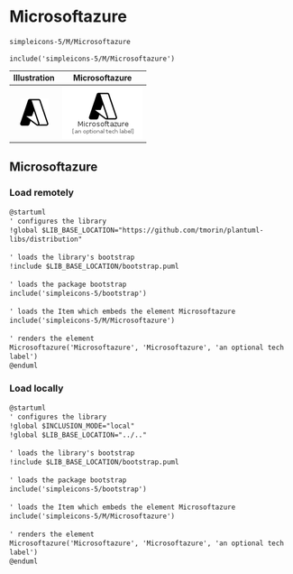 # Microsoftazure


```text
simpleicons-5/M/Microsoftazure
```

```text
include('simpleicons-5/M/Microsoftazure')
```



| Illustration | Microsoftazure |
| :---: | :---: |
| ![illustration for Illustration](../../simpleicons-5/M/Microsoftazure.png) | ![illustration for Microsoftazure](../../simpleicons-5/M/Microsoftazure.Local.png) |




## Microsoftazure

### Load remotely
```plantuml
@startuml
' configures the library
!global $LIB_BASE_LOCATION="https://github.com/tmorin/plantuml-libs/distribution"

' loads the library's bootstrap
!include $LIB_BASE_LOCATION/bootstrap.puml

' loads the package bootstrap
include('simpleicons-5/bootstrap')

' loads the Item which embeds the element Microsoftazure
include('simpleicons-5/M/Microsoftazure')

' renders the element
Microsoftazure('Microsoftazure', 'Microsoftazure', 'an optional tech label')
@enduml
```

### Load locally
```plantuml
@startuml
' configures the library
!global $INCLUSION_MODE="local"
!global $LIB_BASE_LOCATION="../.."

' loads the library's bootstrap
!include $LIB_BASE_LOCATION/bootstrap.puml

' loads the package bootstrap
include('simpleicons-5/bootstrap')

' loads the Item which embeds the element Microsoftazure
include('simpleicons-5/M/Microsoftazure')

' renders the element
Microsoftazure('Microsoftazure', 'Microsoftazure', 'an optional tech label')
@enduml
```

